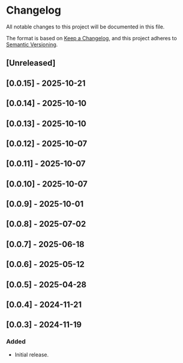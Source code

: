 # Changelog

All notable changes to this project will be documented in this file.

The format is based on [Keep a Changelog](https://keepachangelog.com/en/1.0.0/),
and this project adheres to [Semantic Versioning](https://semver.org/spec/v2.0.0.html).

## [Unreleased]

## [0.0.15] - 2025-10-21

## [0.0.14] - 2025-10-10

## [0.0.13] - 2025-10-10

## [0.0.12] - 2025-10-07

## [0.0.11] - 2025-10-07

## [0.0.10] - 2025-10-07

## [0.0.9] - 2025-10-01

## [0.0.8] - 2025-07-02

## [0.0.7] - 2025-06-18

## [0.0.6] - 2025-05-12

## [0.0.5] - 2025-04-28

## [0.0.4] - 2024-11-21

## [0.0.3] - 2024-11-19

### Added
- Initial release.
